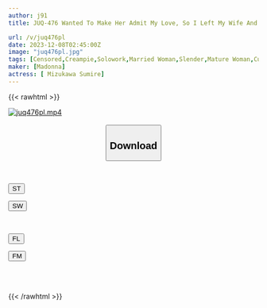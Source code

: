 ```yaml
---
author: j91
title: JUQ-476 Wanted To Make Her Admit My Love, So I Left My Wife And My Unfaithful Junior Alone For 3 Hours... My NTR Story Of How My Wife Was Stolen From Me With A Total Of 16 Vaginal Cum Shots Without Pulling Out Sumire Mizukawa

url: /v/juq476pl
date: 2023-12-08T02:45:00Z
image: "juq476pl.jpg"
tags: [Censored,Creampie,Solowork,Married Woman,Slender,Mature Woman,Cuckold	 ]
maker: [Madonna]
actress: [ Mizukawa Sumire]
---
```



{{< rawhtml >}}

<div class="video" data-videoid="0pe497YlD2tbPZQ">
    <a href="javascript:;">
        <img src="/v/juq476pl/juq476pl.jpg" width="WIDTH" height="HEIGHT" alt="juq476pl.mp4" loading="lazy">
    </a>
</div>

<script type="text/javascript" src="https://j91.asia/asset/on-demand-st.js"></script>

<br>
  <link rel="stylesheet" href="https://j91.asia/asset/bs5.css">
  
  <center>
  <button class="btn btn-primary" type="button" data-bs-toggle="collapse" data-bs-target=".multi-collapse" aria-expanded="false" aria-controls="multiCollapseExample1 multiCollapseExample2"><h2>Download</h2></button></center>
</p>
<div class="row">
  <div class="col">
    <div class="collapse multi-collapse" id="multiCollapseExample1">
      <div class="card card-body">
	      	      <br>
<div class="buttons">  
<p><a href="https://streamtape.to/v/0pe497YlD2tbPZQ" target="_blank"><button class="btn-hover color-3"><i class="fa fa-download"></i> ST</button></a></p>
<p><a href="https://flaswish.com/h9z0tarrgbqz" target="_blank"><button class="btn-hover color-2"><i class="fa fa-download"></i> SW</button></a></p></div>
    </div>
  </div>
</div>
  <div class="col">
    <div class="collapse multi-collapse" id="multiCollapseExample2">
      <div class="card card-body">
	      <br>
<div class="buttons">
<p><a href="https://filelions.site/f/6al7izysk64e" target="_blank"><button class="btn-hover color-9"><i class="fa fa-download"></i> FL</button></a></p>
<p><a href="https://filemoon.sx/d/x5fq0jgwreop" target="_blank"><button class="btn-hover color-8"><i class="fa fa-download"></i> FM</button></a></p></div>
<br><br>
      </div>
    </div>
  </div>
</div>

{{< /rawhtml >}}